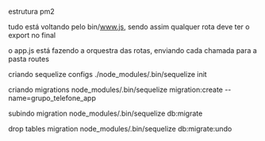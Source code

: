 estrutura pm2

tudo está voltando pelo bin/www.js, sendo assim qualquer rota deve ter o export no final

o app.js está fazendo a orquestra das rotas, enviando cada chamada para a pasta routes


criando sequelize configs
./node_modules/.bin/sequelize init 


criando migrations
node_modules/.bin/sequelize migration:create --name=grupo_telefone_app

subindo migration
node_modules/.bin/sequelize db:migrate

drop tables migration
node_modules/.bin/sequelize db:migrate:undo